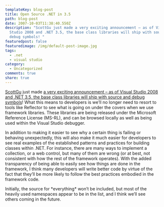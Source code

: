 ```yaml
---
templateKey: blog-post
title: Open Source .NET in 3.5
path: blog-post
date: 2007-10-03T11:38:40.550Z
description: "ScottGu just made a very exciting announcement – as of Visual
  Studio 2008 and .NET 3.5, the base class libraries will ship with source and
  debug symbols! "
featuredpost: false
featuredimage: /img/default-post-image.jpg
tags:
  - .net
  - visual studio
category:
  - Uncategorized
comments: true
share: true
---
```

<!--StartFragment-->

[ScottGu](http://weblogs.asp.net/scottgu) just made [a very exciting announcement – as of Visual Studio 2008 and .NET 3.5, the base class libraries will ship with source and debug symbols](http://weblogs.asp.net/scottgu/archive/2007/10/03/releasing-the-source-code-for-the-net-framework-libraries.aspx)! What this means to developers is we’ll no longer need to resort to tools like Reflector to see what is going on under the covers when we use framework libraries. These libraries are being released under the Microsoft Reference License (MS-RL), and can be browsed locally as well as being used within the Visual Studio debugger.

In addition to making it easier to see why a certain thing is failing or behaving unexpectedly, this will also make it much easier for developers to see real examples of the established patterns and practices for building classes within .NET. For instance, there are many ways to implement a collection, or a web control, but many of them are wrong (or at best, not consistent with how the rest of the framework operates). With the added transparency of being able to easily see how things are done in the framework, I think many developers will write better code by virtue of the fact that they’ll be more likely to follow the best practices embodied in the framework code.

Initially, the source for \*everything\* won’t be included, but most of the heavily used namespaces appear to be in the list, and I think we’ll see others coming in the future.

<!--EndFragment-->
